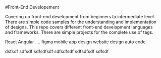 #Front-End Developement

Covering up front-end development from beginners to intermediate level. There are simple code samples for the understanding and implementation of designs. This repo covers different front-end development languages and frameworks. There are simple projects for the complete use of tags.

React Angular 
....
figma
mobile app design 
website design
auto code

dsfsdf
sdfsdf
sdfsdfsdf
sdfsdfsdf
sdfsdfsdf
sdfsdf

